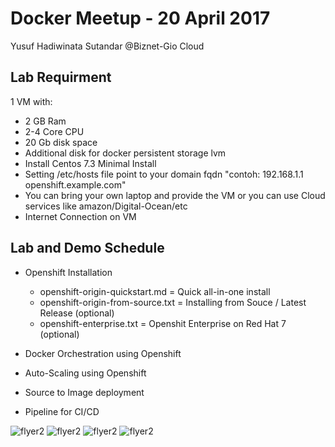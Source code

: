 # Docker Meetup - 20 April 2017
Yusuf Hadiwinata Sutandar @Biznet-Gio Cloud

Lab Requirment
---

1 VM with:
  - 2 GB Ram
  - 2-4 Core CPU
  - 20 Gb disk space
  - Additional disk for docker persistent storage lvm
  - Install Centos 7.3 Minimal Install
  - Setting /etc/hosts file point to your domain fqdn "contoh: 192.168.1.1 openshift.example.com"
  - You can bring your own laptop and provide the VM or you can use Cloud services like amazon/Digital-Ocean/etc
  - Internet Connection on VM




Lab and Demo Schedule
---
- Openshift Installation
    - openshift-origin-quickstart.md =  Quick all-in-one install
    - openshift-origin-from-source.txt = Installing from Souce / Latest Release (optional)
    - openshift-enterprise.txt =  Openshit Enterprise on Red Hat 7 (optional)

- Docker Orchestration using Openshift
- Auto-Scaling using Openshift
- Source to Image deployment
- Pipeline for CI/CD

![flyer2](https://raw.githubusercontent.com/isnuryusuf/openshift-install/master/images/photo6284930914341463982.jpg?raw=true)
![flyer2](https://github.com/isnuryusuf/openshift-install/blob/master/images/docker-meetup.jpg?raw=true)
![flyer2](https://github.com/isnuryusuf/openshift-install/blob/master/images/dokcer-charity.jpg?raw=true)
![flyer2](https://github.com/isnuryusuf/openshift-install/blob/master/images/19-Oct-Devops-Openshift-Kubernetes-Docker.jpg?raw=true)

